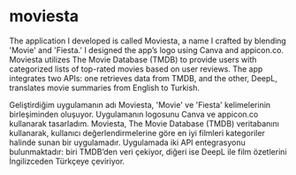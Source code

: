 # moviesta

 The application I developed is called Moviesta, a name I crafted by blending 'Movie' and 'Fiesta.' I designed the app’s logo using Canva and appicon.co. Moviesta utilizes The Movie Database (TMDB) to provide users with categorized lists of top-rated movies based on user reviews. The app integrates two APIs: one retrieves data from TMDB, and the other, DeepL, translates movie summaries from English to Turkish.

 Geliştirdiğim uygulamanın adı Moviesta, 'Movie' ve 'Fiesta' kelimelerinin birleşiminden oluşuyor. Uygulamanın logosunu Canva ve appicon.co kullanarak tasarladım. Moviesta, The Movie Database (TMDB) veritabanını kullanarak, kullanıcı değerlendirmelerine göre en iyi filmleri kategoriler halinde sunan bir uygulamadır. Uygulamada iki API entegrasyonu bulunmaktadır: biri TMDB’den veri çekiyor, diğeri ise DeepL ile film özetlerini İngilizceden Türkçeye çeviriyor.
